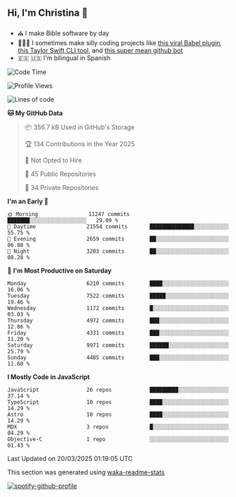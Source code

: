 ## Hi, I'm Christina 👋

- ⛪️ I make Bible software by day
- 👩🏼‍💻 I sometimes make silly coding projects like [this viral Babel plugin](https://www.instagram.com/reel/Cxvwz76vBus/), [this Taylor Swift CLI tool](https://github.com/christina-de-martinez/swift-commits), and [this super mean github bot](https://github.com/christina-de-martinez/roast-my-code)
- 🇪🇸 🇺🇸 I'm bilingual in Spanish

<!--START_SECTION:waka-->
![Code Time](http://img.shields.io/badge/Code%20Time-120%20hrs%2049%20mins-blue)

![Profile Views](http://img.shields.io/badge/Profile%20Views-0-blue)

![Lines of code](https://img.shields.io/badge/From%20Hello%20World%20I%27ve%20Written-24.5%20million%20lines%20of%20code-blue)

**🐱 My GitHub Data** 

> 📦 356.7 kB Used in GitHub's Storage 
 > 
> 🏆 134 Contributions in the Year 2025
 > 
> 🚫 Not Opted to Hire
 > 
> 📜 45 Public Repositories 
 > 
> 🔑 34 Private Repositories 
 > 
**I'm an Early 🐤** 

```text
🌞 Morning                11247 commits       ███████░░░░░░░░░░░░░░░░░░   29.09 % 
🌆 Daytime                21554 commits       ██████████████░░░░░░░░░░░   55.75 % 
🌃 Evening                2659 commits        ██░░░░░░░░░░░░░░░░░░░░░░░   06.88 % 
🌙 Night                  3203 commits        ██░░░░░░░░░░░░░░░░░░░░░░░   08.28 % 
```
📅 **I'm Most Productive on Saturday** 

```text
Monday                   6210 commits        ████░░░░░░░░░░░░░░░░░░░░░   16.06 % 
Tuesday                  7522 commits        █████░░░░░░░░░░░░░░░░░░░░   19.46 % 
Wednesday                1172 commits        █░░░░░░░░░░░░░░░░░░░░░░░░   03.03 % 
Thursday                 4972 commits        ███░░░░░░░░░░░░░░░░░░░░░░   12.86 % 
Friday                   4331 commits        ███░░░░░░░░░░░░░░░░░░░░░░   11.20 % 
Saturday                 9971 commits        ██████░░░░░░░░░░░░░░░░░░░   25.79 % 
Sunday                   4485 commits        ███░░░░░░░░░░░░░░░░░░░░░░   11.60 % 
```


**I Mostly Code in JavaScript** 

```text
JavaScript               26 repos            █████████░░░░░░░░░░░░░░░░   37.14 % 
TypeScript               10 repos            ████░░░░░░░░░░░░░░░░░░░░░   14.29 % 
Astro                    10 repos            ████░░░░░░░░░░░░░░░░░░░░░   14.29 % 
MDX                      3 repos             █░░░░░░░░░░░░░░░░░░░░░░░░   04.29 % 
Objective-C              1 repo              ░░░░░░░░░░░░░░░░░░░░░░░░░   01.43 % 
```




 Last Updated on 20/03/2025 01:19:05 UTC
<!--END_SECTION:waka-->

This section was generated using [waka-readme-stats](https://github.com/anmol098/waka-readme-stats)

[![spotify-github-profile](https://spotify-github-profile.kittinanx.com/api/view?uid=1228436873&cover_image=true&theme=default&show_offline=false&background_color=121212&interchange=false&bar_color=53b14f&bar_color_cover=false)](https://spotify-github-profile.kittinanx.com/api/view?uid=1228436873&redirect=true)